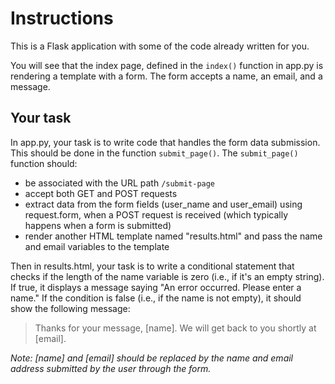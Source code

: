 
# Instructions

This is a Flask application with some of the code already written for you.

You will see that the index page, defined in the `index()` function in app.py
is rendering a template with a form. The form accepts a name, an email, and a
message. 

## Your task

In app.py, your task is to write code that handles the form data submission. This should be
done in the function `submit_page()`. The `submit_page()` function should:
* be associated with the URL path `/submit-page`
* accept both GET and POST requests
* extract data from the form fields (user_name and user_email) using request.form, when a POST request is received (which typically happens when a form is submitted)
* render another HTML template named "results.html" and pass the name and email variables to the template

Then in results.html, your task is to write a conditional statement that checks if the length of the name variable is zero (i.e., if it's an empty string). If true, it displays a message saying "An error occurred. Please enter a name."
If the condition is false (i.e., if the name is not empty), it should show the following message:

> Thanks for your message, [name]. We will get back to you shortly at [email].

_Note: [name] and [email] should be replaced by the name and email address submitted by the user through the form._
